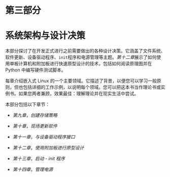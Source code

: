 # 第三部分

# 系统架构与设计决策

本部分探讨了在开发正式进行之前需要做出的各种设计决策。它涵盖了文件系统、软件更新、设备驱动程序、`init`程序和电源管理等主题。*第十二章*展示了如何使用单板计算机和附加板进行快速原型设计的技术，包括如何阅读原理图并在 Python 中编写硬件测试脚本。

每章介绍嵌入式 Linux 的一个主要领域。它描述了背景，以便您可以学习一般原则，但也包括详细的工作示例，以说明每个领域。您可以把这本书当作理论书或实例书。如果您两者兼顾，效果最佳：理解理论并在现实生活中尝试。

本部分包括以下章节：

+   *第九章*，*创建存储策略*

+   *第十章*，*现场更新软件*

+   *第十一章*，*与设备驱动程序接口*

+   *第十二章*，*使用附加板进行原型设计*

+   *第十三章*，*启动 - init 程序*

+   *第十四章*，*管理电源*
